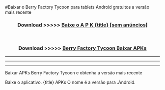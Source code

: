 #Baixar o Berry Factory Tycoon   para tablets Android gratuitos a versão mais recente


<div align="center">
<h3>Download >>>>> <a href="https://pt-web.web.app/?pt= {title}">Baixe o A P K {title} [sem anúncios]</a></h3><br>

<h3>Download >>>>> <a href="https://pt-web.web.app/?pt= {title}">Berry Factory Tycoon  Baixar APKs</a></h3>
</div>

----------------------------------------------------------

----------------------------------------------------------

----------------------------------------------------------

Baixar APKs Berry Factory Tycoon  e obtenha a versão mais recente

Baixe o aplicativo. {title} APKs O nome é a versão para .Android.


